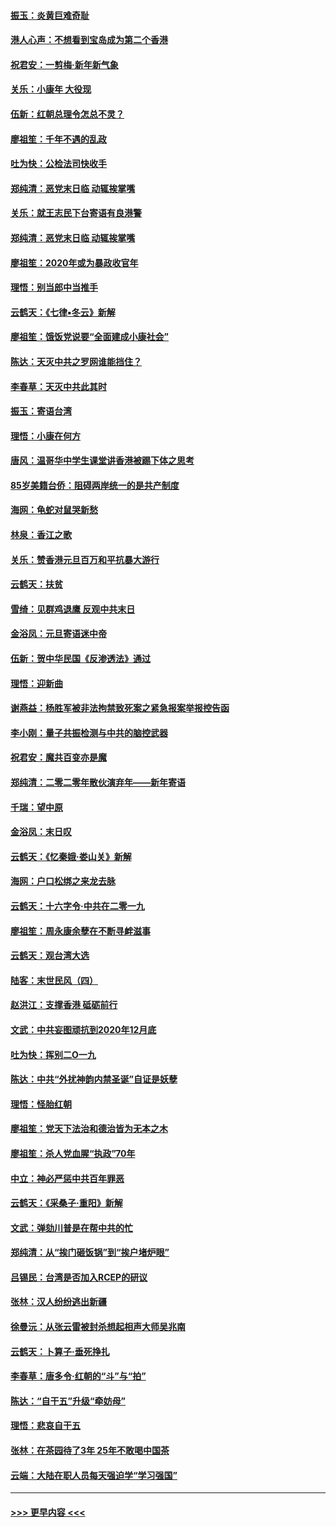 #### [振玉：炎黄巨难奇耻](../pages/nsc993/n11779632.md?t=01100611) 
#### [港人心声：不想看到宝岛成为第二个香港](../pages/nsc993/n11778817.md?t=01100611) 
#### [祝君安：一剪梅‧新年新气象](../pages/nsc993/n11776340.md?t=01100611) 
#### [关乐：小康年 大役现](../pages/nsc993/n11774213.md?t=01100611) 
#### [伍新：红朝总理令怎总不灵？](../pages/nsc993/n11770813.md?t=01100611) 
#### [廖祖笙：千年不遇的乱政](../pages/nsc993/n11770373.md?t=01100611) 
#### [吐为快：公检法司快收手](../pages/nsc993/n11770359.md?t=01100611) 
#### [郑纯清：恶党末日临 动辄挨掌嘴](../pages/nsc993/n11769912.md?t=01100611) 
#### [关乐：就王志民下台寄语有良港警](../pages/nsc993/n11769903.md?t=01100611) 
#### [郑纯清：恶党末日临 动辄挨掌嘴](../pages/nsc993/n11769356.md?t=01100611) 
#### [廖祖笙：2020年或为暴政收官年](../pages/nsc993/n11768216.md?t=01100611) 
#### [理悟：别当郎中当推手](../pages/nsc993/n11768243.md?t=01100611) 
#### [云鹤天：《七律▪冬云》新解](../pages/nsc993/n11768204.md?t=01100611) 
#### [廖祖笙：饿饭党说要“全面建成小康社会”](../pages/nsc993/n11767482.md?t=01100611) 
#### [陈达：天灭中共之罗网谁能挡住？](../pages/nsc993/n11767465.md?t=01100611) 
#### [李春草：天灭中共此其时](../pages/nsc993/n11767452.md?t=01100611) 
#### [振玉：寄语台湾](../pages/nsc993/n11767432.md?t=01100611) 
#### [理悟：小康在何方](../pages/nsc993/n11767394.md?t=01100611) 
#### [唐风：温哥华中学生课堂讲香港被踢下体之思考](../pages/nsc993/n11766848.md?t=01100611) 
#### [85岁美籍台侨：阻碍两岸统一的是共产制度](../pages/nsc993/n11765043.md?t=01100611) 
#### [海网：龟蛇对鼠哭新愁](../pages/nsc993/n11764895.md?t=01100611) 
#### [林泉：香江之歌](../pages/nsc993/n11764415.md?t=01100611) 
#### [关乐：赞香港元旦百万和平抗暴大游行](../pages/nsc993/n11764382.md?t=01100611) 
#### [云鹤天：扶贫](../pages/nsc993/n11764245.md?t=01100611) 
#### [雪绮：见群鸡退鹰  反观中共末日](../pages/nsc993/n11762112.md?t=01100611) 
#### [金浴凤：元旦寄语迷中帝](../pages/nsc993/n11761788.md?t=01100611) 
#### [伍新：贺中华民国《反渗透法》通过](../pages/nsc993/n11761994.md?t=01100611) 
#### [理悟：迎新曲](../pages/nsc993/n11761152.md?t=01100611) 
#### [谢燕益：杨胜军被非法拘禁致死案之紧急报案举报控告函](../pages/nsc993/n11756134.md?t=01100611) 
#### [李小刚：量子共振检测与中共的脑控武器](../pages/nsc993/n11754518.md?t=01100611) 
#### [祝君安：魔共百变亦是魔](../pages/nsc993/n11754469.md?t=01100611) 
#### [郑纯清：二零二零年散伙演弃年——新年寄语](../pages/nsc993/n11754195.md?t=01100611) 
#### [千瑞：望中原](../pages/nsc993/n11754159.md?t=01100611) 
#### [金浴凤：末日叹](../pages/nsc993/n11752359.md?t=01100611) 
#### [云鹤天：《忆秦娥‧娄山关》新解](../pages/nsc993/n11752348.md?t=01100611) 
#### [海网：户口松绑之来龙去脉](../pages/nsc993/n11752328.md?t=01100611) 
#### [云鹤天：十六字令‧中共在二零一九](../pages/nsc993/n11752305.md?t=01100611) 
#### [廖祖笙：周永康余孽在不断寻衅滋事](../pages/nsc993/n11751013.md?t=01100611) 
#### [云鹤天：观台湾大选](../pages/nsc993/n11751007.md?t=01100611) 
#### [陆客：末世民风（四）](../pages/nsc993/n11749203.md?t=01100611) 
#### [赵洪江：支撑香港 砥砺前行](../pages/nsc993/n11748482.md?t=01100611) 
#### [文武：中共妄图顽抗到2020年12月底](../pages/nsc993/n11748446.md?t=01100611) 
#### [吐为快：挥别二O一九](../pages/nsc993/n11748411.md?t=01100611) 
#### [陈达：中共“外扰神韵内禁圣诞”自证是妖孽](../pages/nsc993/n11748226.md?t=01100611) 
#### [理悟：怪胎红朝](../pages/nsc993/n11748206.md?t=01100611) 
#### [廖祖笙：党天下法治和德治皆为无本之木](../pages/nsc993/n11748135.md?t=01100611) 
#### [廖祖笙：杀人党血腥“执政”70年](../pages/nsc993/n11745144.md?t=01100611) 
#### [中立：神必严惩中共百年罪恶](../pages/nsc993/n11744970.md?t=01100611) 
#### [云鹤天：《采桑子‧重阳》新解](../pages/nsc993/n11744948.md?t=01100611) 
#### [文武：弹劾川普是在帮中共的忙](../pages/nsc993/n11744758.md?t=01100611) 
#### [郑纯清：从“挨门砸饭锅”到“挨户堵炉眼”](../pages/nsc993/n11744745.md?t=01100611) 
#### [吕锡民：台湾是否加入RCEP的研议](../pages/nsc993/n11744701.md?t=01100611) 
#### [张林：汉人纷纷逃出新疆](../pages/nsc993/n11743530.md?t=01100611) 
#### [徐曼沅：从张云雷被封杀想起相声大师吴兆南](../pages/nsc993/n11741816.md?t=01100611) 
#### [云鹤天：卜算子‧垂死挣扎](../pages/nsc993/n11739956.md?t=01100611) 
#### [李春草：唐多令‧红朝的“斗”与“拍”](../pages/nsc993/n11739830.md?t=01100611) 
#### [陈达：“自干五”升级“牵妨母”](../pages/nsc993/n11739724.md?t=01100611) 
#### [理悟：悲哀自干五](../pages/nsc993/n11739547.md?t=01100611) 
#### [张林：在茶园待了3年 25年不敢喝中国茶](../pages/nsc993/n11739240.md?t=01100611) 
#### [云端：大陆在职人员每天强迫学“学习强国”](../pages/nsc993/n11738735.md?t=01100611) 

----
#### [ >>> 更早内容 <<< ](../indexes/nsc993-earlier.md)
